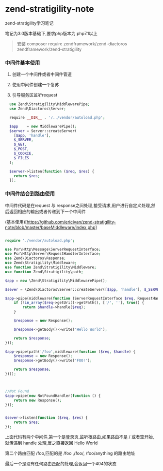 # zend-stratigility-note

zend-stratigility学习笔记

笔记为3.0版本基础下,要求php版本为 php7.1以上

> 安装 composer require zendframework/zend-diactoros zendframework/zend-stratigility


### 中间件基本使用

1. 创建一个中间件或者中间件管道

2. 使用中间件创建一个复苏

3. 引导服务区监听request

```php
  use Zend\Stratigility\MiddlewarePipe;
  use Zend\Diactoros\Server;

  require __DIR__ . '/../vendor/autoload.php';

  $app    = new MiddlewarePipe();
  $server = Server::createServer(
    [$app, 'handle'],
    $_SERVER,
    $_GET,
    $_POST,
    $_COOKIE,
    $_FILES
  );

  $server->listen(function ($req, $res) {
    return $res;
  });

```


### 中间件结合到路由使用

中间件代码是在request 与 response之间处理,接受请求,用户进行自定义处理,然后返回相应的输出或者传递到下一个中间件

(基本使用)[https://github.com/ericivan/zend-stratigility-note/blob/master/baseMiddleware/index.php]

```php 

require './vendor/autoload.php';

use Psr\Http\Message\ServerRequestInterface;
use Psr\Http\Server\RequestHandlerInterface;
use Zend\Diactoros\Response;
use Zend\Stratigility\Middleware;
use function Zend\Stratigility\Middleware;
use function Zend\Stratigility\path;

$app = new \Zend\Stratigility\MiddlewarePipe();

$sever = \Zend\Diactoros\Server::createServer([$app, 'handle'], $_SERVER, $_GET, $_POST, $_COOKIE, $_FILES);

$app->pipe(middleware(function (ServerRequestInterface $req, RequestHandlerInterface $handle) {
    if (!in_array($req->getUri()->getPath(), ['/', ''], true)) {
        return $handle->handle($req);
    }

    $response = new Response();

    $response->getBody()->write('Hello World');

    return $response;
}));

$app->pipe(path('/foo',middleware(function ($req, $handle) {
    $response = new Response();
    $response->getBody()->write('FOO!');

    return $response;
})));



//Not Found
$app->pipe(new NotFoundHandler(function () {
    return new Response();
}));


$sever->listen(function ($req, $res) {
    return $res;
});
```

上面代码有两个中间件,第一个是登录页,监听根路由,如果路由不是 / 或者空开始,就传递到 handle 处理,反之直接返回 Hello World

第二个路由匹配 /foo,匹配的是 /foo ,/foo/, /foo/anything 的路由地址

最后一个是没有任何路由匹配的处理,会返回一个404的状态

